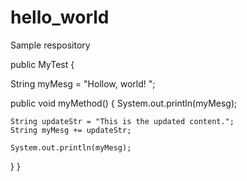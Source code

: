 # hello_world
Sample respository

public MyTest {
  
  String myMesg = "Hollow, world! ";
  
  public void myMethod() {
    System.out.println(myMesg);
  
    String updateStr = "This is the updated content.";
    String myMesg += updateStr;
  
    System.out.println(myMesg);
  }
}
